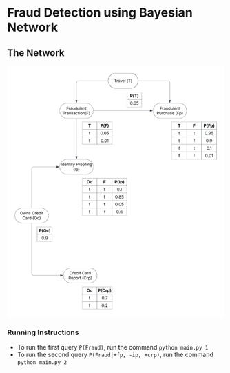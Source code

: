 # Fraud Detection using Bayesian Network

## The Network

![bayes-net](./Bayseian_Network.png?raw=true)

### Running Instructions

- To run the first query `P(Fraud)`, run the command `python main.py 1`
- To run the second query `P(Fraud|+fp, -ip, +crp)`, run the command `python main.py 2`

